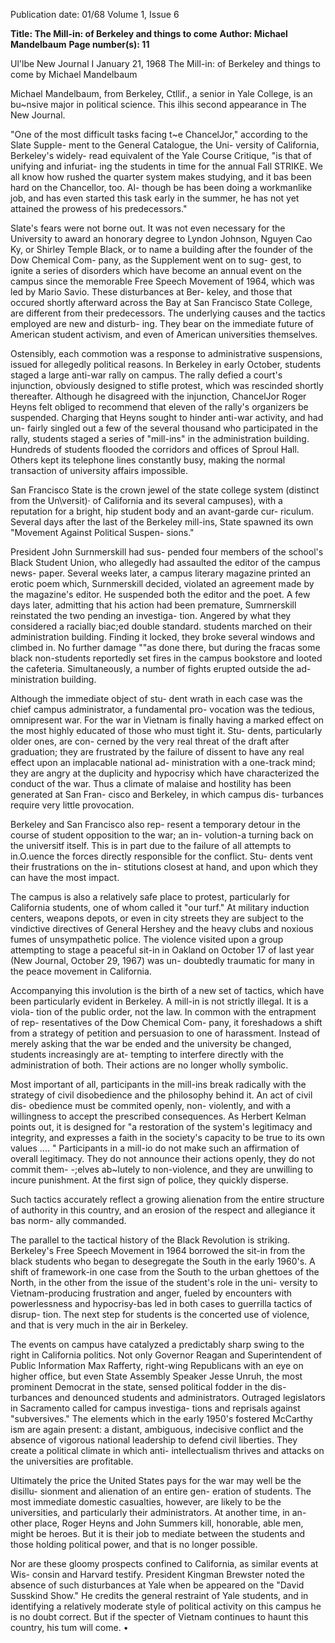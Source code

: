 Publication date: 01/68
Volume 1, Issue 6

**Title: The Mill-in: of Berkeley and things to come**
**Author: Michael Mandelbaum**
**Page number(s): 11**

Ul'lbe New Journal I January 21, 1968 
The Mill-in: 
of Berkeley and things to come 
by Michael Mandelbaum 

Michael Mandelbaum, from Berkeley, 
Ctllif., a senior in Yale College, is an 
bu~nsive major in political science. This 
ilhis second appearance in The New 
Journal. 

"One of the most difficult tasks facing t~e 
ChancelJor," according to the Slate Supple-
ment to the General Catalogue, the Uni-
versity of California, Berkeley's widely-
read equivalent of the Yale Course 
Critique, "is that of unifying and infuriat-
ing the students in time for the annual 
Fall STRIKE. We all know how rushed the 
quarter system makes studying, and it bas 
been hard on the Chancellor, too. Al-
though be has been doing a workmanlike 
job, and has even started this task early in 
the summer, he has not yet attained the 
prowess of his predecessors." 

Slate's fears were not borne out. It was 
not even necessary for the University to 
award an honorary degree to Lyndon 
Johnson, Nguyen Cao Ky, or Shirley 
Temple Black, or to name a building after 
the founder of the Dow Chemical Com-
pany, as the Supplement went on to sug-
gest, to ignite a series of disorders which 
have become an annual event on the 
campus since the memorable Free Speech 
Movement of 1964, which was led by 
Mario Savio. These disturbances at Ber-
keley, and those that occured shortly 
afterward across the Bay at San Francisco 
State College, are different from their 
predecessors. The underlying causes and 
the tactics employed are new and disturb-
ing. They bear on the immediate future of 
American student activism, and even of 
American universities themselves. 

Ostensibly, each commotion was a 
response to administrative suspensions, 
issued for allegedly political reasons. In 
Berkeley in early October, students staged 
a large anti-war rally on campus. The 
rally defied a court's injunction, obviously 
designed to stifle protest, which was 
rescinded shortly thereafter. Although he 
disagreed with the injunction, ChancelJor 
Roger Heyns felt obliged to recommend 
that eleven of the rally's organizers be 
suspended. Charging that Heyns sought 
to hinder anti-war activity, and had un-
fairly singled out a few of the several 
thousand who participated in the rally, 
students staged a series of "mill-ins" in 
the administration building. Hundreds of 
students flooded the corridors and offices 
of Sproul Hall. Others kept its telephone 
lines constantly busy, making the normal 
transaction of university affairs impossible. 

San Francisco State is the crown jewel 
of the state college system (distinct from 
the Un\versit)· of California and its several 
campuses), with a reputation for a bright, 
hip student body and an avant-garde cur-
riculum. Several days after the last of the 
Berkeley mill-ins, State spawned its own 
"Movement Against Political Suspen-
sions." 

President John Surnmerskill had sus-
pended four members of the school's 
Black Student Union, who allegedly had 
assaulted the editor of the campus news-
paper. Several weeks later, a campus 
literary magazine printed an erotic poem 
which, Surnmerskill decided, violated an 
agreement made by the magazine's editor. 
He suspended both the editor and the 
poet. A few days later, admitting that his 
action had been premature, Sumrnerskill 
reinstated the two pending an investiga-
tion. Angered by what they considered a 
racially biac;ed double standard. students 
marched on their administration building. 
Finding it locked, they broke several 
windows and climbed in. No further 
damage ""as done there, but during the 
fracas some black non-students reportedly 
set fires in the campus bookstore and 
looted the cafeteria. Simultaneously, a 
number of fights erupted outside the ad-
ministration building. 

Although the immediate object of stu-
dent wrath in each case was the chief 
campus administrator, a fundamental pro-
vocation was the tedious, omnipresent 
war. For the war in Vietnam is finally 
having a marked effect on the most highly 
educated of those who must tight it. Stu-
dents, particularly older ones, are con-
cerned by the very real threat of the draft 
after graduation; they are frustrated by 
the failure of dissent to have any real 
effect upon an implacable national ad-
ministration with a one-track mind; they 
are angry at the duplicity and hypocrisy 
which have characterized the conduct of 
the war. Thus a climate of malaise and 
hostility has been generated at San Fran-
cisco and Berkeley, in which campus dis-
turbances require very little provocation. 

Berkeley and San Francisco also rep-
resent a temporary detour in the course 
of student opposition to the war; an in-
volution-a turning back on the universitf 
itself. This is in part due to the failure 
of all attempts to in.O.uence the forces 
directly responsible for the conflict. Stu-
dents vent their frustrations on the in-
stitutions closest at hand, and upon which 
they can have the most impact. 

The campus is also a relatively safe 
place to protest, particularly for California 
students, one of whom called it "our 
turf." At military induction centers, 
weapons depots, or even in city streets 
they are subject to the vindictive directives 
of General Hershey and the heavy clubs 
and noxious fumes of unsympathetic 
police. The violence visited upon a group 
attempting to stage a peaceful sit-in in 
Oakland on October 17 of last year (New 
Journal, October 29, 1967) was un-
doubtedly traumatic for many in the 
peace movement in California. 

Accompanying this involution is the 
birth of a new set of tactics, which have 
been particularly evident in Berkeley. A 
mill-in is not strictly illegal. It is a viola-
tion of the public order, not the law. In 
common with the entrapment of rep-
resentatives of the Dow Chemical Com-
pany, it foreshadows a shift from a 
strategy of petition and persuasion to one 
of harassment. Instead of merely asking 
that the war be ended and the university 
be changed, students increasingly are at-
tempting to interfere directly with the 
administration of both. Their actions are 
no longer wholly symbolic. 

Most important of all, participants in 
the mill-ins break radically with the 
strategy of civil disobedience and the 
philosophy behind it. An act of civil dis-
obedience must be commited openly, non-
violently, and with a willingness to accept 
the prescribed consequences. As Herbert 
Kelman points out, it is designed for "a 
restoration of the system's legitimacy 
and integrity, and expresses a faith in the 
society's capacity to be true to its own 
values .... " Participants in a mill-io do 
not make such an affirmation of overall 
legitimacy. They do not announce their 
actions openly, they do not commit them-
-;elves ab~lutely to non-violence, and they 
are unwilling to incure punishment. At the 
first sign of police, they quickly disperse. 

Such tactics accurately reflect a growing 
alienation from the entire structure of 
authority in this country, and an erosion 
of the respect and allegiance it bas norm-
ally commanded. 

The parallel to the tactical history of the 
Black Revolution is striking. Berkeley's 
Free Speech Movement in 1964 borrowed 
the sit-in from the black students who 
began to desegregate the South in the 
early 1960's. A shift of framework-in 
one case from the South to the urban 
ghettoes of the North, in the other from 
the issue of the student's role in the uni-
versity to Vietnam-producing frustration 
and anger, fueled by encounters with 
powerlessness and hypocrisy-bas led in 
both cases to guerrilla tactics of disrup-
tion. The next step for students is the 
concerted use of violence, and that is very 
much in the air in Berkeley. 

The events on campus have catalyzed a 
predictably sharp swing to the right in 
California politics. Not only Governor 
Reagan and Superintendent of Public 
Information Max Rafferty, right-wing 
Republicans with an eye on higher office, 
but even State Assembly Speaker Jesse 
Unruh, the most prominent Democrat in 
the state, sensed political fodder in the dis-
turbances and denounced students and 
administrators. Outraged legislators in 
Sacramento called for campus investiga-
tions and reprisals against "subversives." 
The elements which in the early 1950's 
fostered McCarthy ism are again present: 
a distant, ambiguous, indecisive conflict 
and the absence of vigorous national 
leadership to defend civil liberties. They 
create a political climate in which anti-
intellectualism thrives and attacks on the 
universities are profitable. 

Ultimately the price the United States 
pays for the war may well be the disillu-
sionment and alienation of an entire gen-
eration of students. The most immediate 
domestic casualties, however, are likely 
to be the universities, and particularly their 
administrators. At another time, in an-
other place, Roger Heyns and John 
Summers kill, honorable, able men, might 
be heroes. But it is their job to mediate 
between the students and those holding 
political power, and that is no longer 
possible. 

Nor are these gloomy prospects confined 
to California, as similar events at Wis-
consin and Harvard testify. President 
Kingman Brewster noted the absence 
of such disturbances at Yale when be 
appeared on the "David Susskind Show." 
He credits the general restraint of Yale 
students, and in identifying a relatively 
moderate style of political activity on 
this campus he is no doubt correct. But 
if the specter of Vietnam continues to 
haunt this country, his tum will come. •